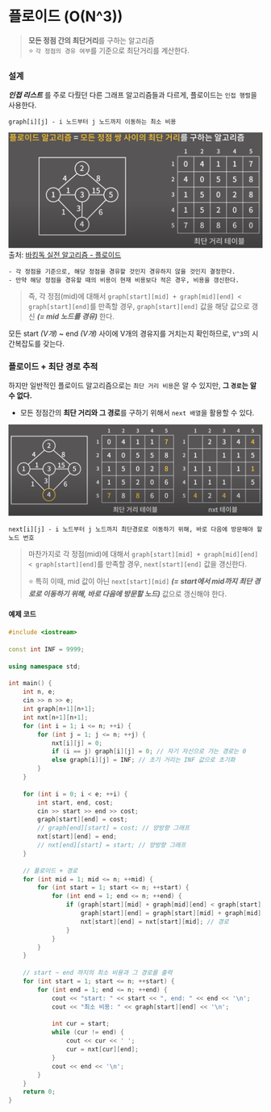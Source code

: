 # 플로이드 (O(N^3))

> **모든 정점 간의 최단거리**를 구하는 알고리즘  
> ⭐️ `각 정점의 경유 여부`를 기준으로 최단거리를 계산한다.

### 설계

**_인접 리스트_** 를 주로 다뤘던 다른 그래프 알고리즘들과 다르게, 플로이드는 `인접 행렬`을 사용한다.

```
graph[i][j] - i 노드부터 j 노드까지 이동하는 최소 비용
```

![플로이드 테이블](resources/플로이드1.png)
출처: [바킹독 실전 알고리즘 - 플로이드](https://youtu.be/dDDy2bEZRA8?si=Db7KcNjaypoemWrY)

```
- 각 정점을 기준으로, 해당 정점을 경유할 것인지 경유하지 않을 것인지 결정한다.
- 만약 해당 정점을 경유할 때의 비용이 현재 비용보다 적은 경우, 비용을 갱신한다.
```

> 즉, 각 정점(mid)에 대해서 `graph[start][mid] + graph[mid][end] < graph[start][end]`를 만족할 경우, `graph[start][end]` 값을 해당 값으로 갱신 **_(= mid 노드를 경유)_** 한다.

모든 start _(V개)_ ~ end _(V개)_ 사이에 V개의 경유지를 거치는지 확인하므로, `V^3`의 시간복잡도를 갖는다.

### 플로이드 + 최단 경로 추적

하지만 일반적인 플로이드 알고리즘으로는 `최단 거리 비용`은 알 수 있지만, **그 `경로`는 알 수 없다.**

- 모든 정점간의 **최단 거리와 그 경로**를 구하기 위해서 `next 배열`을 활용할 수 있다.

![next 배열](resources/플로이드2.png)

```
next[i][j] - i 노드부터 j 노드까지 최단경로로 이동하기 위해, 바로 다음에 방문해야 할 노드 번호
```

> 마찬가지로 각 정점(mid)에 대해서 `graph[start][mid] + graph[mid][end] < graph[start][end]`를 만족할 경우, `next[start][end]` 값을 갱신한다.
>
> ⭐️ 특히 이때, mid 값이 아닌 `next[start][mid]` **_(= start에서 mid까지 최단 경로로 이동하기 위해, 바로 다음에 방문할 노드)_** 값으로 갱신해야 한다.

#### 예제 코드

```cpp
#include <iostream>

const int INF = 9999;

using namespace std;

int main() {
    int n, e;
    cin >> n >> e;
    int graph[n+1][n+1];
    int nxt[n+1][n+1];
    for (int i = 1; i <= n; ++i) {
        for (int j = 1; j <= n; ++j) {
            nxt[i][j] = 0;
            if (i == j) graph[i][j] = 0; // 자기 자신으로 가는 경로는 0
            else graph[i][j] = INF; // 초기 거리는 INF 값으로 초기화
        }
    }

    for (int i = 0; i < e; ++i) {
        int start, end, cost;
        cin >> start >> end >> cost;
        graph[start][end] = cost;
        // graph[end][start] = cost; // 양방향 그래프
        nxt[start][end] = end;
        // nxt[end][start] = start; // 양방향 그래프
    }

    // 플로이드 + 경로
    for (int mid = 1; mid <= n; ++mid) {
        for (int start = 1; start <= n; ++start) {
            for (int end = 1; end <= n; ++end) {
                if (graph[start][mid] + graph[mid][end] < graph[start][end]) {
                    graph[start][end] = graph[start][mid] + graph[mid][end]; // 플로이드 (최단거리 비용)
                    nxt[start][end] = nxt[start][mid]; // 경로
                }
            }
        }
    }

    // start ~ end 까지의 최소 비용과 그 경로를 출력
    for (int start = 1; start <= n; ++start) {
        for (int end = 1; end <= n; ++end) {
            cout << "start: " << start << ", end: " << end << '\n';
            cout << "최소 비용: " << graph[start][end] << '\n';

            int cur = start;
            while (cur != end) {
                cout << cur << ' ';
                cur = nxt[cur][end];
            }
            cout << end << '\n';
        }
    }
    return 0;
}
```
